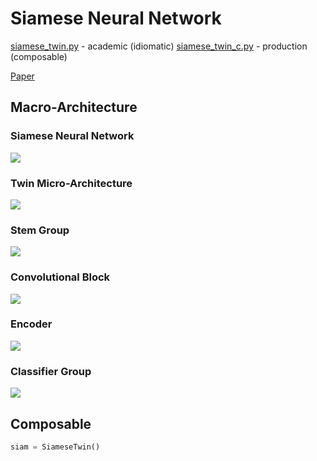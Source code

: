 # Siamese Neural Network

[siamese_twin.py](siamese_twin.py) - academic (idiomatic)
[siamese_twin_c.py](siamese_twin_c.py) - production (composable)

[Paper](https://www.cs.cmu.edu/~rsalakhu/papers/oneshot1.pdf)

## Macro-Architecture

### Siamese Neural Network

<img src="macro.jpg">

### Twin Micro-Architecture

<img src="micro.jpg">

### Stem Group

<img src="stem.jpg">

### Convolutional Block

<img src="block-conv.jpg">

### Encoder 

<img src="encoder.jpg">

### Classifier Group

<img src="classifier.jpg">

## Composable

```python
siam = SiameseTwin()
```

